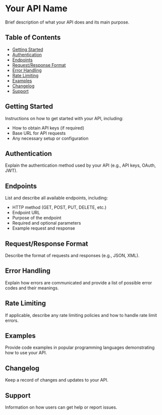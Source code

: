 # Your API Name

Brief description of what your API does and its main purpose.

## Table of Contents

- [Getting Started](#getting-started)
- [Authentication](#authentication)
- [Endpoints](#endpoints)
- [Request/Response Format](#requestresponse-format)
- [Error Handling](#error-handling)
- [Rate Limiting](#rate-limiting)
- [Examples](#examples)
- [Changelog](#changelog)
- [Support](#support)

## Getting Started

Instructions on how to get started with your API, including:

- How to obtain API keys (if required)
- Base URL for API requests
- Any necessary setup or configuration

## Authentication

Explain the authentication method used by your API (e.g., API keys, OAuth, JWT).

## Endpoints

List and describe all available endpoints, including:

- HTTP method (GET, POST, PUT, DELETE, etc.)
- Endpoint URL
- Purpose of the endpoint
- Required and optional parameters
- Example request and response

## Request/Response Format

Describe the format of requests and responses (e.g., JSON, XML).

## Error Handling

Explain how errors are communicated and provide a list of possible error codes and their meanings.

## Rate Limiting

If applicable, describe any rate limiting policies and how to handle rate limit errors.

## Examples

Provide code examples in popular programming languages demonstrating how to use your API.

## Changelog

Keep a record of changes and updates to your API.

## Support

Information on how users can get help or report issues.
